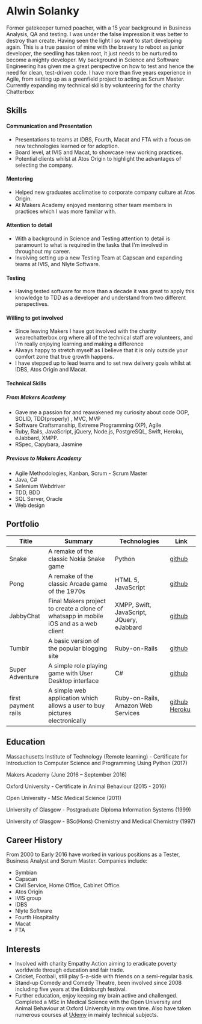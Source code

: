 # Alwin Solanky

Former gatekeeper turned poacher, with a 15 year background in Business Analysis, QA and testing. I was under the false impression it was better to destroy than create.  Having seen the light I so want to start developing again. This is a true passion of mine with the bravery to reboot as junior developer, the seedling has taken root, it just needs to be nurtured to become a mighty developer. My background in Science and Software Engineering has given me a great perspective on how to test and hence the need for clean, test-driven code. I have more than five years experience in Agile, from setting up as a greenfield project to acting as Scrum Master.  Currently expanding my technical skills by volunteering for the charity Chatterbox

## Skills

#### Communication and Presentation
  * Presentations to teams at IDBS, Fourth, Macat and FTA with a focus on new technologies learned or for adoption.
  * Board level, at IVIS and Macat, to showcase new working practices.  
  * Potential clients whilst at Atos Origin to highlight the advantages of selecting the company.

#### Mentoring
  * Helped new graduates acclimatise to corporate company culture at Atos Origin.
  * At Makers Academy enjoyed mentoring other team members in practices which I was more familiar with.

#### Attention to detail
  * With a background in Science and Testing attention to detail is paramount to what is required in the tasks that I'm involved in throughout my career.  
  * Involving setting up a new Testing Team at Capscan and expanding teams at IVIS, and Nlyte Software.

#### Testing
  * Having tested software for more than a decade it was great to apply this knowledge to TDD as a developer and understand from two different perspectives.

#### Willing to get involved
  * Since leaving Makers I have got involved with the charity  wearechatterbox.org where all of the technical staff are volunteers, and I'm really enjoying learning and making a difference
  * Always happy to stretch myself as I believe that it is only outside your comfort zone that true growth happens.  
  * I have stepped up to lead teams and to set new delivery goals whilst at IDBS, Atos Origin and Macat.

#### Technical Skills

##### From Makers Academy
* Gave me a passion for and reawakened  my curiosity about code
OOP, SOLID, TDD(properly) , MVC, MVP
* Software Craftsmanship, Extreme Programming (XP), Agile
* Ruby, Rails, JavaScript, jQuery, Node.js, PostgreSQL, Swift, Heroku, eJabbard, XMPP.
* RSpec, Capybara, Jasmine

##### Previous to Makers Academy
* Agile Methodologies, Kanban, Scrum - Scrum Master
* Java, C#
* Selenium Webdriver
* TDD, BDD
* SQL Server, Oracle
* Web design

## Portfolio

| Title | Summary | Technologies | Link |
|----|-----|-----|----|
| Snake | A remake of the classic Nokia Snake game| Python| [github](https://github.com/alwinruby/snakeGame)|
| Pong | A remake of the classic Arcade game of the 1970s| HTML 5, JavaScript| [github](https://github.com/alwinruby/Pong)|
|JabbyChat| Final Makers project to create a clone of whatsapp in mobile iOS and as a web client| XMPP, Swift, JavaScript, JQuery, eJabbard| [github](https://github.com/WhatsApe)|
|Tumblr|A basic version of the popular blogging site |Ruby-on-Rails |[github](https://github.com/alwinruby/RailsProjects/tree/master/TumblrApp)|
| Super Adventure | A simple role playing game with User Desktop interface| C# | [github](https://github.com/alwinruby/SuperAdventure) |
| first payment rails | A simple web application which allows a user to buy pictures electronically | Ruby-on-Rails, Amazon Web Services | [github](https://github.com/alwinruby/learn_rails_payments) [Heroku](https://first-payment-rails-app.herokuapp.com/) |


## Education

Massachusetts Institute of Technology (Remote learning) - Certificate for Introduction to Computer Science and Programming Using Python (2017)

Makers Academy (June 2016 – September 2016)

Oxford University - Certificate in Animal Behaviour (2015 - 2016)

Open University - MSc Medical Science (2011)

University of Glasgow - Postgraduate Diploma Information Systems (1999)

University of Glasgow - BSc(Hons) Chemistry and Medical Chemistry (1997)


## Career History

From 2000 to Early 2016 have worked in various positions as a Tester, Business Analyst and Scrum Master. Companies include:

* Symbian
* Capscan
* Civil Service, Home Office, Cabinet Office.
* Atos Origin
* IVIS group
* IDBS
* Nlyte Software
* Fourth Hospitality
* Macat
* FTA


## Interests

* Involved with charity Empathy Action aiming to eradicate poverty worldwide through education and fair trade.
* Cricket, Football, still play 5-a-side with friends on a semi-regular basis.  
* Stand-up Comedy and Comedy Theatre, been involved since 2008 including five years at the Edinburgh festival.
* Further education, enjoy keeping my brain active and challenged.  Completed a MSc in Medical Science with the Open University and Animal Behaviour at Oxford University in my own time.  Also have taken numerous courses at [Udemy](https://www.udemy.com/courses/) in mainly technical subjects.

